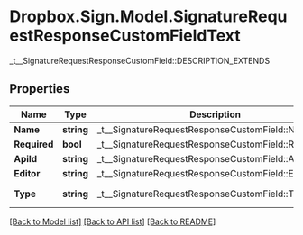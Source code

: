 # Dropbox.Sign.Model.SignatureRequestResponseCustomFieldText
_t__SignatureRequestResponseCustomField::DESCRIPTION_EXTENDS

## Properties

Name | Type | Description | Notes
------------ | ------------- | ------------- | -------------
**Name** | **string** |  _t__SignatureRequestResponseCustomField::NAME  | 
**Required** | **bool** |  _t__SignatureRequestResponseCustomField::REQUIRED  | [optional] 
**ApiId** | **string** |  _t__SignatureRequestResponseCustomField::API_ID  | [optional] 
**Editor** | **string** |  _t__SignatureRequestResponseCustomField::EDITOR  | [optional] 
**Type** | **string** |  _t__SignatureRequestResponseCustomField::TYPE  | [default to "text"]**Value** | **string** |  _t__SignatureRequestResponseCustomField::VALUE_TEXT  | [optional] 

[[Back to Model list]](../README.md#documentation-for-models) [[Back to API list]](../README.md#documentation-for-api-endpoints) [[Back to README]](../README.md)

